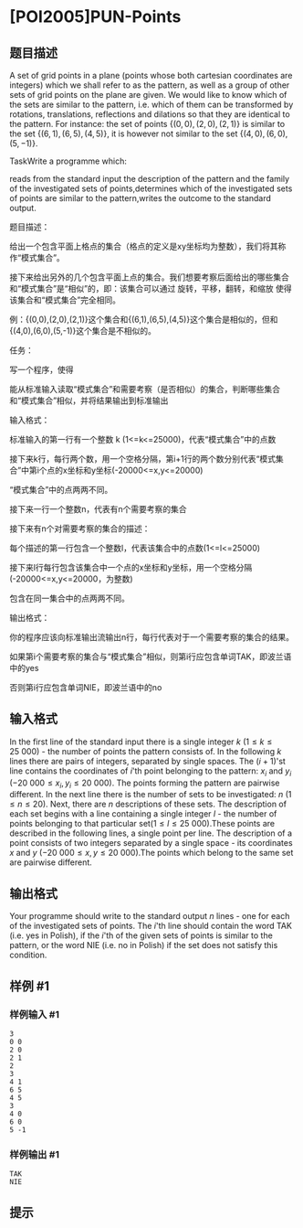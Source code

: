 # [POI2005]PUN-Points

## 题目描述

A set of grid points in a plane (points whose both cartesian coordinates are integers) which we shall refer to as the pattern, as well as a group of other sets of grid points on the plane are given. We would like to know which of the sets are similar to the pattern, i.e. which of them can be transformed by rotations, translations, reflections and dilations so that they are identical to the pattern. For instance: the set of points $\{(0,0),(2,0),(2,1)\}$ is similar to the set $\{(6,1),(6,5),(4,5)\}$, it is however not similar to the set $\{(4,0),(6,0),(5,-1)\}$.

TaskWrite a programme which:

reads from the standard input the description of the pattern and the family of the investigated sets of points,determines which of the investigated sets of points are similar to the pattern,writes the outcome to the standard output.

题目描述：


给出一个包含平面上格点的集合（格点的定义是xy坐标均为整数），我们将其称作“模式集合”。


接下来给出另外的几个包含平面上点的集合。我们想要考察后面给出的哪些集合和“模式集合”是“相似”的，即：该集合可以通过 旋转，平移，翻转，和缩放 使得该集合和“模式集合”完全相同。


例：{(0,0),(2,0),(2,1)}这个集合和{(6,1),(6,5),(4,5)}这个集合是相似的，但和{(4,0),(6,0),(5,-1)}这个集合是不相似的。


任务：


写一个程序，使得


能从标准输入读取“模式集合”和需要考察（是否相似）的集合，判断哪些集合和“模式集合”相似，并将结果输出到标准输出


输入格式：


标准输入的第一行有一个整数 k (1<=k<=25000)，代表“模式集合”中的点数


接下来k行，每行两个数，用一个空格分隔，第i+1行的两个数分别代表“模式集合”中第i个点的x坐标和y坐标(-20000<=x,y<=20000)


“模式集合”中的点两两不同。


接下来一行一个整数n，代表有n个需要考察的集合


接下来有n个对需要考察的集合的描述：


每个描述的第一行包含一个整数l，代表该集合中的点数(1<=l<=25000)


接下来l行每行包含该集合中一个点的x坐标和y坐标，用一个空格分隔(-20000<=x,y<=20000，为整数)


包含在同一集合中的点两两不同。


输出格式：


你的程序应该向标准输出流输出n行，每行代表对于一个需要考察的集合的结果。


如果第i个需要考察的集合与“模式集合”相似，则第i行应包含单词TAK，即波兰语中的yes


否则第i行应包含单词NIE，即波兰语中的no


## 输入格式

In the first line of the standard input there is a single integer $k$ ($1\le k\le 25\ 000$) - the number of points the pattern consists of. In the following $k$ lines there are pairs of integers, separated by single spaces. The $(i+1)$'st line contains the coordinates of $i$'th point belonging to the pattern: $x_{i}$ and $y_{i}$ ($-20\ 000\le x_{i},y_{i} \le 20\ 000$). The points forming the pattern are pairwise different. In the next line there is the number of sets to be investigated: $n$ ($1\le n\le 20$). Next, there are $n$ descriptions of these sets. The description of each set begins with a line containing a single integer $l$ - the number of points belonging to that particular set($1\le l\le 25\ 000$).These points are described in the following lines, a single point per line. The description of a point consists of two integers separated by a single space - its coordinates $x$ and $y$ ($-20\ 000\le x,y\le 20\ 000$).The points which belong to the same set are pairwise different.


## 输出格式

Your programme should write to the standard output $n$ lines - one for each of the investigated sets of points. The $i$'th line should contain the word TAK (i.e. yes in Polish), if the $i$'th of the given sets of points is similar to the pattern, or the word NIE (i.e. no in Polish) if the set does not satisfy this condition.


## 样例 #1

### 样例输入 #1
```
3
0 0
2 0
2 1
2
3
4 1
6 5
4 5
3
4 0
6 0
5 -1
```

### 样例输出 #1

```
TAK
NIE
```

## 提示


